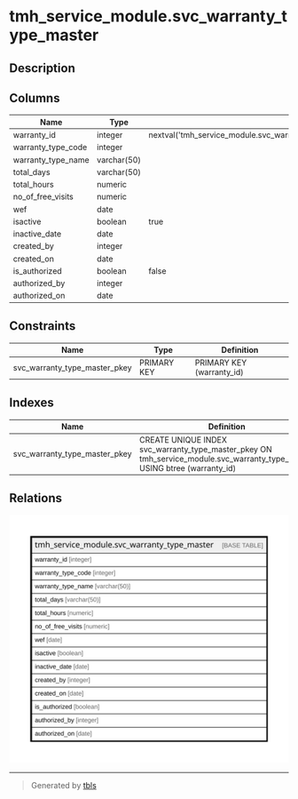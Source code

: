 # tmh_service_module.svc_warranty_type_master

## Description

## Columns

| Name | Type | Default | Nullable | Children | Parents | Comment |
| ---- | ---- | ------- | -------- | -------- | ------- | ------- |
| warranty_id | integer | nextval('tmh_service_module.svc_warranty_type_master_warranty_id_seq'::regclass) | false |  |  |  |
| warranty_type_code | integer |  | true |  |  |  |
| warranty_type_name | varchar(50) |  | true |  |  |  |
| total_days | varchar(50) |  | true |  |  |  |
| total_hours | numeric |  | true |  |  |  |
| no_of_free_visits | numeric |  | true |  |  |  |
| wef | date |  | true |  |  |  |
| isactive | boolean | true | true |  |  |  |
| inactive_date | date |  | true |  |  |  |
| created_by | integer |  | true |  |  |  |
| created_on | date |  | true |  |  |  |
| is_authorized | boolean | false | true |  |  |  |
| authorized_by | integer |  | true |  |  |  |
| authorized_on | date |  | true |  |  |  |

## Constraints

| Name | Type | Definition |
| ---- | ---- | ---------- |
| svc_warranty_type_master_pkey | PRIMARY KEY | PRIMARY KEY (warranty_id) |

## Indexes

| Name | Definition |
| ---- | ---------- |
| svc_warranty_type_master_pkey | CREATE UNIQUE INDEX svc_warranty_type_master_pkey ON tmh_service_module.svc_warranty_type_master USING btree (warranty_id) |

## Relations

![er](tmh_service_module.svc_warranty_type_master.svg)

---

> Generated by [tbls](https://github.com/k1LoW/tbls)
